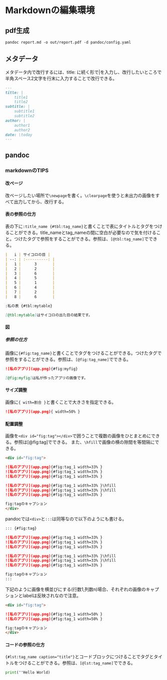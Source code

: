 # Markdownの編集環境

## pdf生成

```ash
pandoc report.md -o out/report.pdf -d pandoc/config.yaml 
```

## メタデータ

メタデータ内で改行するには、title: に続く形で|を入力し、改行したいところで半角スペース2文字を行末に入力することで改行できる。

```markdown
---
title: |
    title1  
    title2
subtitle: |
    subtitle1  
    subtitle2
author: |
    author1  
    author2  
date: \today
---
```

## pandoc

### markdownのTIPS

#### 改ページ

改ページしたい場所で`\newpage`を書く。`\clearpage`を使うと未出力の画像をすべて出力してから、改行する。

#### 表の参照の仕方

表の下に`:title_name {#tbl:tag_name}`と書くことで表にタイトルとタグをつけることができる。title_nameとtag_nameの間に空白が必要なので気を付けること。つけたタグで参照をすることができる。参照は、`[@tbl:tag_name]`でできる。

```markdown
|   i | サイコロの目 |
| --: | :----------: |
|   1 |      3       |
|   2 |      2       |
|   3 |      6       |
|   4 |      5       |
|   5 |      1       |
|   6 |      4       |
|   7 |      2       |
|   8 |      6       |

:私の表 {#tbl:mytable}

[@tbl:mytable]はサイコロの出た目の結果です。
```

#### 図

##### 参照の仕方

画像に`{#fig:tag_name}`と書くことでタグをつけることができる。つけたタグで参照をすることができる。参照は、`[@fig:tag_name]`でできる。

```markdown
![私のアプリ](app.png){#fig:myfig}

[@fig:myfig]は私が作ったアプリの画像です。
```

#### サイズ調整

画像に`{ with=割合 }`と書くことで大きさを指定できる。

```markdown
![私のアプリ](app.png){ width=50% }
```

#### 配置調整

画像を`<div id="fig:tag"></div>`で囲うことで複数の画像をひとまとめにできる。参照は[@fig:tag]でできる。
また、`\hfill`で画像の横の隙間を等間隔にできる。

```markdown
<div id="fig:tag">

![私のアプリ](app.png){#fig:tag_1 width=33% }
![私のアプリ](app.png){#fig:tag_1 width=33% }
![私のアプリ](app.png){#fig:tag_1 width=33% }

![私のアプリ](app.png){#fig:tag_1 width=33% }\hfill
![私のアプリ](app.png){#fig:tag_1 width=33% }\hfill
![私のアプリ](app.png){#fig:tag_1 width=33% }

fig:tagのキャプション
</div>
```

pandocでは`<div>`と`:::`は同等なので以下のようにも書ける。

```markdown
::: {#fig:tag}

![私のアプリ](app.png){#fig:tag_1 width=33% }
![私のアプリ](app.png){#fig:tag_1 width=33% }
![私のアプリ](app.png){#fig:tag_1 width=33% }

![私のアプリ](app.png){#fig:tag_1 width=33% }\hfill
![私のアプリ](app.png){#fig:tag_1 width=33% }\hfill
![私のアプリ](app.png){#fig:tag_1 width=33% }

fig:tagのキャプション
:::
```

下記のように画像を横並びにする(行数1,列数n)場合、それぞれの画像のキャプションとlabelは反映されなので注意。

```markdown
<div id="fig:tag">

![私のアプリ](app.png){#fig:tag_1 width=50% }
![私のアプリ](app.png){#fig:tag_1 width=50% }

fig:tagのキャプション
</div>
```

#### コードの参照の仕方

`{#lst:tag_name caption="title"}`とコードブロックにつけることでタグとタイトルをつけることができる。参照は、`[@lst:tag_name]`でできる。

```python {#lst:my-code caption="私のコード"}
print(""Hello World)
```
